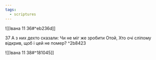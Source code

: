```yaml
---
tags:
  - scriptures
---
```


![[Івана 11 36#^eb236d]]

37 А з них дехто сказали: Чи не міг же зробити Отой, Хто очі сліпому відкрив, щоб і цей не помер? ^2b8423

![[Івана 11 38#^181045]]